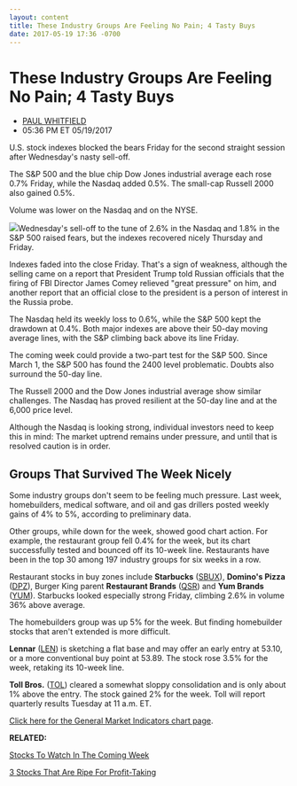 ```yaml
---
layout: content
title: These Industry Groups Are Feeling No Pain; 4 Tasty Buys
date: 2017-05-19 17:36 -0700
---
```



These Industry Groups Are Feeling No Pain; 4 Tasty Buys
========================================================




* [PAUL WHITFIELD](https://www.investors.com/author/whitfieldp/ "Posts by PAUL WHITFIELD")
* 05:36 PM ET 05/19/2017






 U.S. stock indexes blocked the bears Friday for the second straight session after Wednesday's nasty sell-off.


The S&P 500 and the blue chip Dow Jones industrial average each rose 0.7% Friday, while the Nasdaq added 0.5%. The small-cap Russell 2000 also gained 0.5%.


Volume was lower on the Nasdaq and on the NYSE.


![](https://www.investors.com/wp-content/uploads/2017/05/MP051917-186x300.png)Wednesday's sell-off to the tune of 2.6% in the Nasdaq and 1.8% in the S&P 500 raised fears, but the indexes recovered nicely Thursday and Friday.


Indexes faded into the close Friday. That's a sign of weakness, although the selling came on a report that President Trump told Russian officials that the firing of FBI Director James Comey relieved "great pressure" on him, and another report that an official close to the president is a person of interest in the Russia probe.


The Nasdaq held its weekly loss to 0.6%, while the S&P 500 kept the drawdown at 0.4%. Both major indexes are above their 50-day moving average lines, with the S&P climbing back above its line Friday.


The coming week could provide a two-part test for the S&P 500. Since March 1, the S&P 500 has found the 2400 level problematic. Doubts also surround the 50-day line.


The Russell 2000 and the Dow Jones industrial average show similar challenges. The Nasdaq has proved resilient at the 50-day line and at the 6,000 price level.


Although the Nasdaq is looking strong, individual investors need to keep this in mind: The market uptrend remains under pressure, and until that is resolved caution is in order.


Groups That Survived The Week Nicely
------------------------------------


Some industry groups don't seem to be feeling much pressure. Last week, homebuilders, medical software, and oil and gas drillers posted weekly gains of 4% to 5%, according to preliminary data.


Other groups, while down for the week, showed good chart action. For example, the restaurant group fell 0.4% for the week, but its chart successfully tested and bounced off its 10-week line. Restaurants have been in the top 30 among 197 industry groups for six weeks in a row.


Restaurant stocks in buy zones include **Starbucks** ([SBUX](https://research.investors.com/quote.aspx?symbol=SBUX)), **Domino's Pizza** ([DPZ](https://research.investors.com/quote.aspx?symbol=DPZ)), Burger King parent **Restaurant Brands** ([QSR](https://research.investors.com/quote.aspx?symbol=QSR)) and **Yum Brands** ([YUM](https://research.investors.com/quote.aspx?symbol=YUM)). Starbucks looked especially strong Friday, climbing 2.6% in volume 36% above average.


The homebuilders group was up 5% for the week. But finding homebuilder stocks that aren't extended is more difficult.


**Lennar** ([LEN](https://research.investors.com/quote.aspx?symbol=LEN)) is sketching a flat base and may offer an early entry at 53.10, or a more conventional buy point at 53.89. The stock rose 3.5% for the week, retaking its 10-week line.


**Toll Bros.** ([TOL](https://research.investors.com/quote.aspx?symbol=TOL)) cleared a somewhat sloppy consolidation and is only about 1% above the entry. The stock gained 2% for the week. Toll will report quarterly results Tuesday at 11 a.m. ET.


[Click here for the General Market Indicators chart page](https://www.investors.com/wp-content/uploads/2017/05/GMI_052217.pdf).


**RELATED:**


[Stocks To Watch In The Coming Week](https://www.investors.com/research/investing-action-plan/opec-meeting-ulta-beauty-best-buy-momo-lead-investing-action-plan/)


[3 Stocks That Are Ripe For Profit-Taking](https://www.investors.com/stock-lists/new-highs/these-three-leading-stocks-are-at-profit-taking-levels/)




